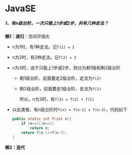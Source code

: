 # JavaSE

##### 1、有n级台阶，一次只能上1步或2步，共有几种走法？

**解1：递归**：空间开销大

* n为1时，有1种走法。记`f(1) = 1`

* n为2时，有2种走法。记`f(2) = 2`

* n为3时，由于只能上1步或2步，则分为剩1级和剩2级台阶

  * 剩1级台阶，前面要走2级台阶，走法为`f(2)`

  * 剩2级台阶，前面要走1级台阶，走法为`f(1)`

    所以，n为3时，有`f(3) = f(2) + f(1)`

* 以此类推，有n级台阶时`f(n) = f(n-1) + f(n-2)`，代码如下

  ```java
  public static int f(int n){
      if (n==1||n==2)
          return n;
      return f(n-1)+f(n-2);
  }
  ```


**解2：迭代**

